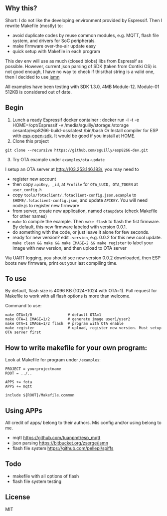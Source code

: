 ## Why this?
Short: I do not like the developing environment provided by Espressif. Then I rewrite Makefile (mostly) to:
- avoid duplicate codes by reuse common modules, e.g. MQTT, flash file system, and drivers for SoC peripherals.
- make firmware over-the-air update easy
- quick setup with Makefile in each program

This dev env will use as much (closed blobs) libs from Espressif as possible. However, current json parsing of SDK (taken from Contiki OS) is not good enough, I have no way to check if this/that string is a valid one, then I decided to use [jsmn](https://bitbucket.org/zserge/jsmn)

All examples have been testing with SDK 1.3.0, 4MB Module-12.
Module-01 512KB is considered out of date.

## Begin
1. Lunch a ready Espressif docker container : docker run -i -t -e HOME=/opt/Espressif -v /media/sguilly/storage:/storage cesanta/esp8266-build-oss:latest /bin/bash
Or Install compiler for ESP with [esp-open-sdk](https://github.com/pfalcon/esp-open-sdk). It would be good if you install at HOME.
2. Clone this project
```
git clone --recursive https://github.com/sguilly/esp8266-dev.git
```

3. Try OTA example under ```examples/ota-update```

I setup an OTA server at http://103.253.146.183/, you may need to
- register new account
- then copy ```apiKey, _id```,  at ```Profile``` for ```OTA_UUID, OTA_TOKEN``` at ```user_config.h```
- copy ```tools/fotaclient/.fotaclient-config.json.example``` to ```$HOME/.fotaclient-config.json```, and update ```APIKEY```. You will need node.js to register new firmware
- from server, create new application, named ```otaupdate``` (check Makefile for other names)
- ```make``` to compile the example. Then ```make flash``` to flash the fist firmware. By default, this new firmware labeled with version 0.0.1.
- do something with the code, or just leave it alone for few seconds.
- ready for new version? edit ```.version```, e.g. 0.0.2 for this new cool update. ``` make clean && make && make IMAGE=2 && make register``` to label your image with new version, and then upload to OTA server

Via UART logging, you should see new version 0.0.2 downloaded, then ESP boots new firmware, print out your last compiling time.

## To use
By default, flash size is 4096 KB (1024+1024 with OTA=1). Pull request for Makefile to work with all flash options is more than welcome.

Command to use:
```
make OTA=1/0                # default OTA=1
make OTA=1 IMAGE=1/2        # generate image user1/user2
make OTA=1 IMAGE=1/2 flash  # program with OTA enable
make register               # upload, register new version. Must setup OTA server first
```

## How to write makefile for your own program:

Look at Makefile for program under ```/examples```:
```
PROJECT = yourprojectname
ROOT = ../..

APPS += fota
APPS += mqtt

include ${ROOT}/Makefile.common
```

## Using APPs
All credit of apps/ belong to their authors. Mis config and/or using belong to me.

+ mqtt https://github.com/tuanpmt/esp_mqtt
+ json parsing https://bitbucket.org/zserge/jsmn
+ flash file system https://github.com/pellepl/spiffs

## Todo
+ makefile with all options of flash
+ flash file system testing

## License
MIT
